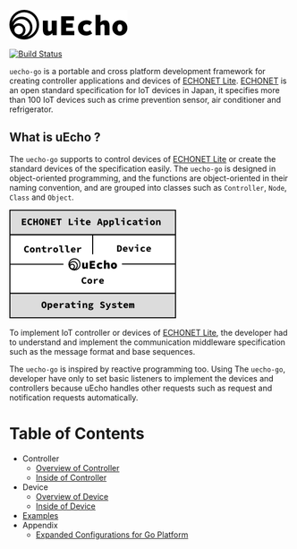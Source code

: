 ![logo](https://raw.githubusercontent.com/cybergarage/uecho-go/master/doc/img/logo.png)

[![Build Status](https://travis-ci.org/cybergarage/uecho-go.svg?branch=master)](https://travis-ci.org/cybergarage/uecho-go)

`uecho-go` is a portable and cross platform development framework for creating controller applications and devices of [ECHONET Lite][enet]. [ECHONET][enet] is an open standard specification for IoT devices in Japan, it specifies more than 100 IoT devices such as crime prevention sensor, air conditioner and refrigerator.

## What is uEcho ?

The `uecho-go` supports to control devices of [ECHONET Lite][enet] or create the standard devices of the specification easily. The `uecho-go` is designed in object-oriented programming, and the functions are object-oriented in their naming convention, and are grouped into classes such as `Controller`, `Node`, `Class` and `Object`.

![framwork](https://raw.githubusercontent.com/cybergarage/uecho-go/master/doc/img/framework.png)

To implement IoT controller or devices of [ECHONET Lite][enet], the developer had to understand and implement the communication middleware specification such as the message format and base sequences.

The `uecho-go` is inspired by reactive programming too. Using The `uecho-go`, developer have only to set basic listeners to implement the devices and controllers because uEcho handles other requests such as request and notification requests automatically.

# Table of Contents

- Controller
  - [Overview of Controller](https://github.com/cybergarage/uecho-go/blob/master/doc/controller_overview.md)
  - [Inside of Controller](https://github.com/cybergarage/uecho-go/blob/master/doc/controller_inside.md)
- Device
  - [Overview of Device](https://github.com/cybergarage/uecho-go/blob/master/doc/device_overview.md)
  - [Inside of Device](https://github.com/cybergarage/uecho-go/blob/master/doc/device_inside.md)
- [Examples](https://github.com/cybergarage/uecho-go/blob/master/doc/examples.md)
- Appendix
  - [Expanded Configurations for Go Platform](https://github.com/cybergarage/uecho-go/blob/master/doc/extension.md)

[enet]:http://echonet.jp/english/
